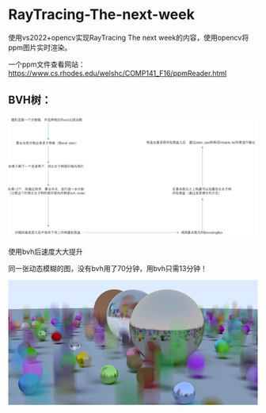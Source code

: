 # RayTracing-The-next-week

使用vs2022+opencv实现RayTracing The next week的内容，使用opencv将ppm图片实时渲染。

一个ppm文件查看网站：https://www.cs.rhodes.edu/welshc/COMP141_F16/ppmReader.html

## BVH树：

![image](./images/bvh.png)

使用bvh后速度大大提升

同一张动态模糊的图，没有bvh用了70分钟，用bvh只需13分钟！

![bvh.png](./RayTracing_1/output/moving_bvh.png)
